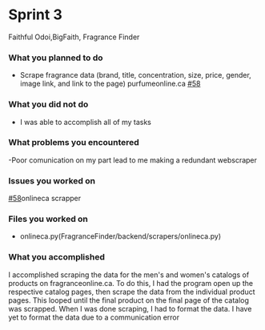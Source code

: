 # Sprint 3
 Faithful Odoi,BigFaith, Fragrance Finder

### What you planned to do
- Scrape fragrance data (brand, title, concentration, size, price, gender, image link, and link to the page) purfumeonline.ca [#58](https://github.com/utk-cs340-fall23/FragranceFinder/issues/58)

### What you did not do
- I was able to accomplish all of my tasks

### What problems you encountered
-Poor comunication on my part lead to me making a redundant webscraper

### Issues you worked on
[#58](https://github.com/utk-cs340-fall23/FragranceFinder/issues/58)onlineca scrapper
### Files you worked on
- onlineca.py(FragranceFinder/backend/scrapers/onlineca.py)
### What you accomplished
I accomplished scraping the data for the men's and women's catalogs of products on fragranceonline.ca. To do this, I had the program open up the
respective catalog pages, then scrape the data from the individual product pages. This looped until the final product on the final page of the catalog was scrapped.
When I was done scraping, I had to format the data. I have yet to format the data due to a communication error
